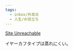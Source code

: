 ```yaml
---
tags:
  - inbox/外耳炎
  - 人生/お役立ち
---
```

[Site Unreachable](http://jin115.com/archives/52433346.html)

イヤーカフタイプは蒸れにくい。

